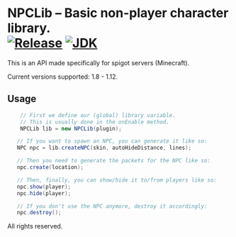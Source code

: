 NPCLib – Basic non-player character library.<br>
[![Release](https://jitpack.io/v/JitseB/npclib.svg)](https://github.com/JitseB/npclib/releases)
[![JDK](https://img.shields.io/badge/Using-Java%208-red.svg)](http://jdk.java.net/8/)
=

This is an API made specifically for spigot servers (Minecraft).

Current versions supported: 1.8 - 1.12.

## Usage

```Java
    // First we define our (global) library variable.
    // This is usually done in the onEnable method.
    NPCLib lib = new NPCLib(plugin);
```

```Java
   // If you want to spawn an NPC, you can generate it like so:
   NPC npc = lib.createNPC(skin, autoHideDistance, lines);

   // Then you need to generate the packets for the NPC like so:
   npc.create(location);

   // Then, finally, you can show/hide it to/from players like so:
   npc.show(player);
   npc.hide(player);

   // If you don't use the NPC anymore, destroy it accordingly:
   npc.destroy();
```

All rights reserved.